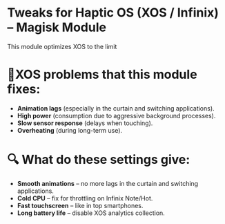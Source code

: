 # Tweaks for Haptic OS (XOS / Infinix) – Magisk Module
This module optimizes XOS to the limit
# 📌XOS problems that this module fixes:
- **Animation lags** (especially in the curtain and switching applications).
- **High power** (consumption due to aggressive background processes).
- **Slow sensor response** (delays when touching).
- **Overheating** (during long-term use).
# 🔍 What do these settings give:
- **Smooth animations** – no more lags in the curtain and switching applications.
- **Cold CPU** – fix for throttling on Infinix Note/Hot.
- **Fast touchscreen** – like in top smartphones.
- **Long battery life** – disable XOS analytics collection.
